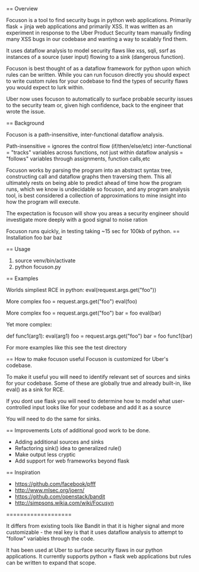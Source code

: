 


== Overview

Focuson is a tool to find security bugs in python web applications. 
Primarily flask + jinja web applications and primarily XSS. It was written
as an experiment in response to the Uber Product Security team manually finding
many XSS bugs in our codebase and wanting a way to scalably find them. 

It uses dataflow analysis to model security flaws like xss, sqli, ssrf
as instances of a source (user input) flowing to a sink (dangerous function).

Focuson is best thought of as a dataflow framework for python upon which
rules can be written. While you can run focuson directly you should expect
to write custom rules for your codebase to find the types of security
flaws you would expect to lurk within. 

Uber now uses focuson to automatically to surface probable security issues
to the security team or, given high confidence, back to the engineer that wrote
the issue. 



== Background

Focuson is a path-insensitive, inter-functional dataflow analysis.

Path-insensitive = ignores the control flow (if/then/else/etc)
inter-functional = "tracks" variables across functions, not just within
dataflow analysis = "follows" variables through assignments, function calls,etc

Focuson works by parsing the program into an abstract syntax tree, constructing
call and dataflow graphs then traversing them. This all ultimately rests on being
able to predict ahead of time how the program runs, which we know is
undecidable so focuson, and any program analysis tool, is best considered a
collection of approximations to mine insight into how the program will execute. 

The expectation is focuson will show you areas a security engineer should
investigate more deeply with a good signal to noise ration

Focuson runs quickly, in testing taking ~15 sec for 100kb of python.
== Installation
foo bar baz

== Usage
1. source venv/bin/activate
2. python focuson.py <dir containting source code>



== Examples

Worlds simpliest RCE in python:
eval(request.args.get("foo"))

More complex
foo = request.args.get("foo")
eval(foo)

More complex
foo = request.args.get("foo")
bar = foo
eval(bar)

Yet more complex:

def func1(arg1):
    eval(arg1)
foo = request.args.get("foo")
bar = foo
func1(bar)

For more examples like this see the test directory



== How to make focuson useful
Focuson is customized for Uber's codebase.

To make it useful you will need to identify relevant set of sources and sinks 
for your codebase. Some of these are globally true and already built-in, 
like eval() as a sink for RCE.

If you dont use flask you will need to determine how to model what 
user-controlled input looks like for your codebase and add it as a source

You will need to do the same for sinks. 

== Improvements
Lots of additional good work to be done. 
- Adding additional sources and sinks
- Refactoring sink() idea to generalized rule()
- Make output less cryptic
- Add support for web frameworks beyond flask

== Inspiration
* https://github.com/facebook/pfff
* http://www.mlsec.org/joern/
* https://github.com/openstack/bandit
* http://simpsons.wikia.com/wiki/Focusyn


===================

It differs from existing tools like Bandit in that it is higher signal and more
customizable - the real key is that it uses dataflow analysis to attempt to
"follow" variables through the code. 


It has been used at Uber to surface security flaws in our python applications.
It currently supports  python + flask web applications but rules can be written
to expand that scope. 


